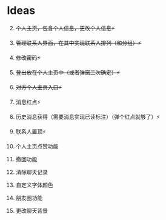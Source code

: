 # Ideas

2. ~~个人主页，包含个人信息，更改个人信息⚡~~

3. ~~管理联系人界面，在其中实现联系人排列（和分组）⚡~~

4. ~~修改密码⚡~~

5. ~~登出放在个人主页中（或者弹窗二次确定）⚡~~

6. ~~对方个人主页入口⚡~~

7. 消息红点⚡

8. 历史消息获得（需要消息实现已读标注）（弹个红点就够了）⚡

9. 联系人置顶⚡

10. 个人主页点赞功能

11. 撤回功能

12. 清除聊天记录

13. 自定义字体颜色

14. 朋友圈功能

15. 更改聊天背景